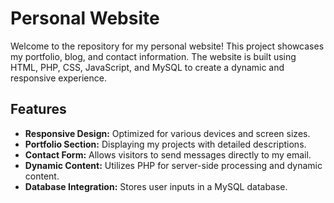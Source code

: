 # Personal Website

Welcome to the repository for my personal website! This project showcases my portfolio, blog, and contact information. The website is built using HTML, PHP, CSS, JavaScript, and MySQL to create a dynamic and responsive experience.

## Features

- **Responsive Design:** Optimized for various devices and screen sizes.
- **Portfolio Section:** Displaying my projects with detailed descriptions.
- **Contact Form:** Allows visitors to send messages directly to my email.
- **Dynamic Content:** Utilizes PHP for server-side processing and dynamic content.
- **Database Integration:** Stores user inputs in a MySQL database.

